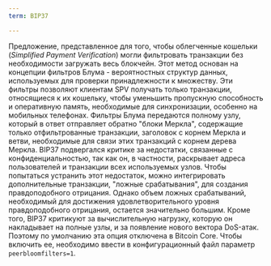```yaml
---
term: BIP37

---
```

Предложение, представленное для того, чтобы облегченные кошельки (*Simplified Payment Verification*) могли фильтровать транзакции без необходимости загружать весь блокчейн. Этот метод основан на концепции фильтров Блума - вероятностных структур данных, используемых для проверки принадлежности к множеству. Эти фильтры позволяют клиентам SPV получать только транзакции, относящиеся к их кошельку, чтобы уменьшить пропускную способность и оперативную память, необходимые для синхронизации, особенно на мобильных телефонах. Фильтры Блума передаются полному узлу, который в ответ отправляет обратно "блоки Меркла", содержащие только отфильтрованные транзакции, заголовок с корнем Меркла и ветви, необходимые для связи этих транзакций с корнем дерева Меркла. BIP37 подвергался критике за недостатки, связанные с конфиденциальностью, так как он, в частности, раскрывает адреса пользователей и транзакции всех используемых узлов. Чтобы попытаться устранить этот недостаток, можно интегрировать дополнительные транзакции, "ложные срабатывания", для создания правдоподобного отрицания. Однако объем ложных срабатываний, необходимый для достижения удовлетворительного уровня правдоподобного отрицания, остается значительно большим. Кроме того, BIP37 критикуют за вычислительную нагрузку, которую он накладывает на полные узлы, и за появление нового вектора DoS-атак. Поэтому по умолчанию эта опция отключена в Bitcoin Core. Чтобы включить ее, необходимо ввести в конфигурационный файл параметр `peerbloomfilters=1`.